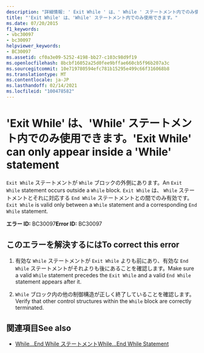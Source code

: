 ```yaml
---
description: "詳細情報: ' Exit While ' は、' While ' ステートメント内でのみ使用できます"
title: "'Exit While' は、'While' ステートメント内でのみ使用できます。"
ms.date: 07/20/2015
f1_keywords:
- vbc30097
- bc30097
helpviewer_keywords:
- BC30097
ms.assetid: cf0a3e09-5252-4198-bb27-c103c98d9f19
ms.openlocfilehash: 8bcbf16052a25d0fee9bffae660cb5f96b207a3c
ms.sourcegitcommit: 10e719780594efc781b15295e499c66f316068b8
ms.translationtype: MT
ms.contentlocale: ja-JP
ms.lasthandoff: 02/14/2021
ms.locfileid: "100478582"
---
```

# <a name="exit-while-can-only-appear-inside-a-while-statement"></a><span data-ttu-id="85a29-103">'Exit While' は、'While' ステートメント内でのみ使用できます。</span><span class="sxs-lookup"><span data-stu-id="85a29-103">'Exit While' can only appear inside a 'While' statement</span></span>

<span data-ttu-id="85a29-104">`Exit While` ステートメントが `While` ブロックの外側にあります。</span><span class="sxs-lookup"><span data-stu-id="85a29-104">An `Exit While` statement occurs outside a `While` block.</span></span> <span data-ttu-id="85a29-105">`Exit While` は、 `While` ステートメントとそれに対応する `End While` ステートメントとの間でのみ有効です。</span><span class="sxs-lookup"><span data-stu-id="85a29-105">`Exit While` is valid only between a `While` statement and a corresponding `End While` statement.</span></span>  
  
 <span data-ttu-id="85a29-106">**エラー ID:** BC30097</span><span class="sxs-lookup"><span data-stu-id="85a29-106">**Error ID:** BC30097</span></span>  
  
## <a name="to-correct-this-error"></a><span data-ttu-id="85a29-107">このエラーを解決するには</span><span class="sxs-lookup"><span data-stu-id="85a29-107">To correct this error</span></span>  
  
1. <span data-ttu-id="85a29-108">有効な `While` ステートメントが `Exit While` よりも前にあり、有効な `End While` ステートメントがそれよりも後にあることを確認します。</span><span class="sxs-lookup"><span data-stu-id="85a29-108">Make sure a valid `While` statement precedes the `Exit While` and a valid `End While` statement appears after it.</span></span>  
  
2. <span data-ttu-id="85a29-109">`While` ブロック内の他の制御構造が正しく終了していることを確認します。</span><span class="sxs-lookup"><span data-stu-id="85a29-109">Verify that other control structures within the `While` block are correctly terminated.</span></span>  
  
## <a name="see-also"></a><span data-ttu-id="85a29-110">関連項目</span><span class="sxs-lookup"><span data-stu-id="85a29-110">See also</span></span>

- [<span data-ttu-id="85a29-111">While...End While ステートメント</span><span class="sxs-lookup"><span data-stu-id="85a29-111">While...End While Statement</span></span>](../language-reference/statements/while-end-while-statement.md)
